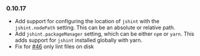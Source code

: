 ### 0.10.17

- Add support for configuring the location of `jshint` with the `jshint.nodePath` setting. This can be an absolute or relative path.
- Add `jshint.packageManager` setting, which can be either `npm` or `yarn`. This adds support for `jshint` installed globally with yarn.
- Fix for [#46](https://github.com/Microsoft/vscode-jshint/issues/46) only lint files on disk